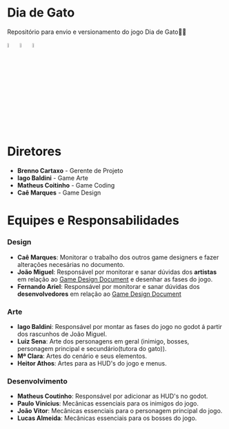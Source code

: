 # Dia de Gato
Repositório para envio e versionamento do jogo Dia de Gato🐱‍👤

<img src="https://godotengine.org/assets/press/icon_color_outline.png" width="5%">   <img src="https://upload.wikimedia.org/wikipedia/commons/thumb/6/69/Logo_Aseprite.svg/640px-Logo_Aseprite.svg.png" width="5%">   <img src="https://w7.pngwing.com/pngs/885/629/png-transparent-miro-hd-logo.png" width="5%">

# Diretores
- **Brenno Cartaxo** - Gerente de Projeto
- **Iago Baldini** - Game Arte
- **Matheus Coitinho** - Game Coding
- **Caê Marques** - Game Design

# Equipes e Responsabilidades

### Design
- **Caê Marques**: Monitorar o trabalho dos outros game designers e fazer alterações necesárias no documento.
- **João Miguel**: Responsável por monitorar e sanar dúvidas dos **artistas** em relação ao [Game Design Document](https://docs.google.com/document/d/1M4Wph4pjcsxpqcV-By88bNAgbWqIHWhyxTupAB4sY24/edit?usp=sharing) e desenhar as fases do jogo.
- **Fernando Ariel**: Responsável por monitorar e sanar dúvidas dos **desenvolvedores** em relação ao [Game Design Document](https://docs.google.com/document/d/1M4Wph4pjcsxpqcV-By88bNAgbWqIHWhyxTupAB4sY24/edit?usp=sharing)

### Arte
- **Iago Baldini**: Responsável por montar as fases do jogo no godot á partir dos rascunhos de João Miguel.
- **Luiz Sena**: Arte dos personagens em geral (inimigo, bosses, personagem principal e secundário(tutora do gato)).
- **Mª Clara**: Artes do cenário e seus elementos.
- **Heitor Athos**: Artes para as HUD's do jogo e menus.

### Desenvolvimento
- **Matheus Coutinho**: Responsável por adicionar as HUD's no godot.
- **Paulo Vinícius**: Mecânicas essenciais para os inimigos do jogo.
- **João Vitor**: Mecânicas essenciais para o personagem principal do jogo.
- **Lucas Almeida**: Mecânicas essenciais para os bosses do jogo.

